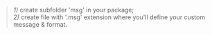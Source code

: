 

  > *1)* create subfolder 'msg' in your package; <br> *2)* create file with '.msg' extension where you'll define your custom message & format.

